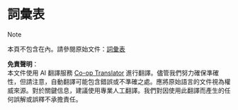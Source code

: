 <!--
CO_OP_TRANSLATOR_METADATA:
{
  "original_hash": "ebecc5abd64191280fe34a1adb0a74e5",
  "translation_date": "2025-08-19T15:39:39+00:00",
  "source_file": "key-resources/word-list.md",
  "language_code": "tw"
}
-->
# 詞彙表

> [!NOTE]
> 本頁不包含在內。請參閱原始文件：[詞彙表](https://developers.google.com/style/word-list)

**免責聲明**：  
本文件使用 AI 翻譯服務 [Co-op Translator](https://github.com/Azure/co-op-translator) 進行翻譯。儘管我們努力確保準確性，但請注意，自動翻譯可能包含錯誤或不準確之處。應將原始語言的文件視為權威來源。對於關鍵信息，建議使用專業人工翻譯。我們對因使用此翻譯而產生的任何誤解或誤釋不承擔責任。
